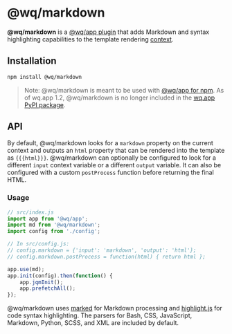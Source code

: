 @wq/markdown
==============

**@wq/markdown** is a [@wq/app plugin][@wq/app] that adds Markdown and syntax highlighting capabilities to the template rendering [context].

## Installation

```bash
npm install @wq/markdown
```

> Note: @wq/markdown is meant to be used with [@wq/app for npm][@wq/app].  As of wq.app 1.2, @wq/markdown is no longer included in the [wq.app PyPI package][wq.app].

## API

By default, @wq/markdown looks for a `markdown` property on the current context and outputs an `html` property that can be rendered into the template as `{{{html}}}`.  @wq/markdown can optionally be configured to look for a different `input` context variable or a different `output` variable.  It can also be configured with a custom `postProcess` function before returning the final HTML.

### Usage

```javascript
// src/index.js
import app from '@wq/app';
import md from '@wq/markdown';
import config from './config';

// In src/config.js:
// config.markdown = {'input': 'markdown', 'output': 'html'};
// config.markdown.postProcess = function(html) { return html };

app.use(md);
app.init(config).then(function() {
    app.jqmInit();
    app.prefetchAll();
});
```

@wq/markdown uses [marked] for Markdown processing and [highlight.js] for code syntax highlighting.  The parsers for Bash, CSS, JavaScript, Markdown, Python, SCSS, and XML are included by default.

[@wq/app]: https://wq.io/docs/app-js
[wq.app]: https://wq.io/wq.app
[context]: https://wq.io/docs/router-js
[marked]: https://marked.js.org/
[highlight.js]: https://highlightjs.org/
